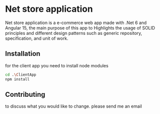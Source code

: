 # Net store application

Net store application is a e-commerce web app made with .Net 6 and Angular 15, the main purpose of this app to Highlights the usage of SOLID principles and different design patterns such as generic repository, specification, and unit of work.
 
## Installation

for the client app you need to install node modules

```bash
cd .\ClientApp
npm install
```



## Contributing


to discuss what you would like to change.
please send me an email
